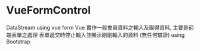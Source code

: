 # VueFormControl
DataStream using vue form
Vue 實作一般會員資料之輸入及取得資料, 主要是前端表單之處理
表單遞交時停止輸入並顯示剛剛輸入的資料
(無任何驗證)
using Bootstrap 
